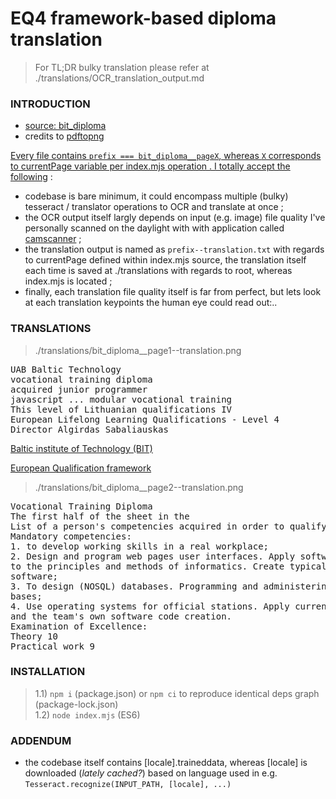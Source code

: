 # EQ4 framework-based diploma translation

> For TL;DR bulky translation please refer at ./translations/OCR_translation_output.md

### INTRODUCTION

- [source: bit_diploma](https://drive.google.com/file/d/17r5iUf0sG8XogBn5Z8RmwEsniRIWZ5QO/view?usp=sharing) <br>
- credits to [pdftopng](https://pdf2png.com/)

<u>Every file contains `prefix === bit_diploma__pageX`, whereas `X` corresponds to currentPage variable per index.mjs operation . I totally accept the following</u> :

- codebase is bare minimum, it could encompass multiple (bulky) tesseract / translator operations to OCR and translate at once ; <br>
- the OCR output itself largly depends on input (e.g. image) file quality I've personally scanned on the daylight with with application called [camscanner](https://www.camscanner.com/) ; <br>
- the translation output is named as `prefix--translation.txt` with regards to currentPage defined within index.mjs source, the translation itself each time is saved at ./translations with regards to root, whereas index.mjs is located ;
- finally, each translation file quality itself is far from perfect, but lets look at each translation keypoints the human eye could read out:..

### TRANSLATIONS

> ./translations/bit_diploma__page1--translation.png

<pre>
UAB Baltic Technology
vocational training diploma
acquired junior programmer
javascript ... modular vocational training
This level of Lithuanian qualifications IV
European Lifelong Learning Qualifications - Level 4
Director Algirdas Sabaliauskas
</pre>


[Baltic institute of Technology (BIT)](https://bit.lt/)

[European Qualification framework](https://europa.eu/europass/en/european-qualifications-framework-eqf)

> ./translations/bit_diploma__page2--translation.png

<pre>
Vocational Training Diploma
The first half of the sheet in the
List of a person's competencies acquired in order to qualify:
Mandatory competencies:
1. to develop working skills in a real workplace;
2. Design and program web pages user interfaces. Apply software to develop
to the principles and methods of informatics. Create typical software. To analyze different types of requirements that describe
software;
3. To design (NOSQL) databases. Programming and administering data
bases;
4. Use operating systems for official stations. Apply current software development methodologies. To control your own
and the team's own software code creation.
Examination of Excellence:
Theory 10
Practical work 9
</pre>

### INSTALLATION

> 1.1) `npm i` (package.json) or `npm ci` to reproduce identical deps graph (package-lock.json) <br>
1.2) `node index.mjs` (ES6)

### ADDENDUM

- the codebase itself contains [locale].traineddata, whereas [locale] is downloaded (_lately cached?_) based on language used in e.g. `Tesseract.recognize(INPUT_PATH, [locale], ...)`